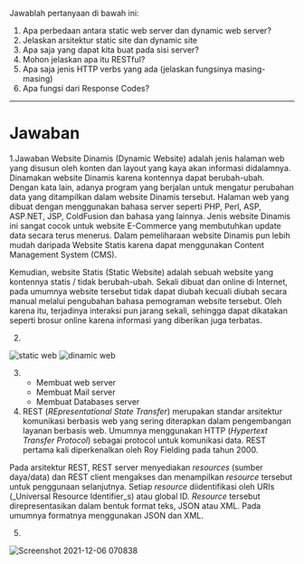Jawablah pertanyaan di bawah ini:

1.  Apa perbedaan antara static web server dan dynamic web server?
2.  Jelaskan arsitektur static site dan dynamic site
3.  Apa saja yang dapat kita buat pada sisi server?
4.  Mohon jelaskan apa itu RESTful?
5.  Apa saja jenis HTTP verbs yang ada (jelaskan fungsinya masing-masing)
6.  Apa fungsi dari Response Codes?

----

# Jawaban

1.Jawaban Website Dinamis (Dynamic Website) adalah jenis halaman web yang disusun oleh konten dan layout yang kaya akan informasi didalamnya. Dinamakan website Dinamis karena kontennya dapat berubah-ubah. Dengan kata lain, adanya program yang berjalan untuk mengatur perubahan data yang ditampilkan dalam website Dinamis tersebut. Halaman web yang dibuat dengan menggunakan bahasa server seperti PHP, Perl, ASP, ASP.NET, JSP, ColdFusion dan bahasa yang lainnya. Jenis website Dinamis ini sangat cocok untuk website E-Commerce yang membutuhkan update data secara terus menerus. Dalam pemeliharaan website Dinamis pun lebih mudah daripada Website Statis karena dapat menggunakan Content Management System (CMS).

Kemudian, website Statis (Static Website) adalah sebuah website yang kontennya statis / tidak berubah-ubah. Sekali dibuat dan online di Internet, pada umumnya website tersebut tidak dapat diubah kecuali diubah secara manual melalui pengubahan bahasa pemograman website tersebut. Oleh karena itu, terjadinya interaksi pun jarang sekali, sehingga dapat dikatakan seperti brosur online karena informasi yang diberikan juga terbatas.


2.
![static web](https://user-images.githubusercontent.com/63898506/144841555-8117327c-72c6-4594-9616-cce4d07c350c.jpg)
![dinamic web](https://user-images.githubusercontent.com/63898506/144841558-8f19294a-64d2-476f-b8aa-89c4f6636a5f.jpg)

 3. - Membuat web server
     - Membuat Mail server
     - Membuat Databases server
  4. REST (_REpresentational State Transfer_) merupakan standar arsitektur komunikasi berbasis web yang sering diterapkan dalam pengembangan layanan berbasis web. Umumnya menggunakan HTTP (_Hypertext Transfer Protocol_) sebagai protocol untuk komunikasi data. REST pertama kali diperkenalkan oleh Roy Fielding pada tahun 2000.

Pada arsitektur REST, REST server menyediakan  _resources_ (sumber daya/data) dan REST client mengakses dan menampilkan  _resource_  tersebut untuk penggunaan selanjutnya. Setiap  _resource_ diidentifikasi oleh URIs (_Universal Resource Identifier_s) atau global ID.  _Resource_  tersebut direpresentasikan dalam bentuk format teks, JSON atau XML. Pada umumnya formatnya menggunakan JSON dan XML.

5. 
![Screenshot 2021-12-06 070838](https://user-images.githubusercontent.com/63898506/144843822-66c6c991-4167-4f5a-b3ee-4723c482b94a.png)
 

